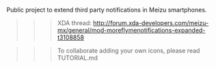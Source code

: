 

Public project to extend third party notifications in Meizu smartphones.


>>> XDA thread: http://forum.xda-developers.com/meizu-mx/general/mod-moreflymenotifications-expanded-t3108858

>>> To collaborate adding your own icons, please read TUTORIAL.md
